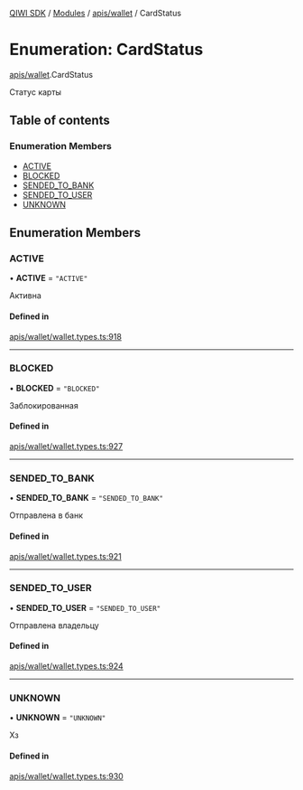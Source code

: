 [QIWI SDK](../README.md) / [Modules](../modules.md) / [apis/wallet](../modules/apis_wallet.md) / CardStatus

# Enumeration: CardStatus

[apis/wallet](../modules/apis_wallet.md).CardStatus

Статус карты

## Table of contents

### Enumeration Members

- [ACTIVE](apis_wallet.CardStatus.md#active)
- [BLOCKED](apis_wallet.CardStatus.md#blocked)
- [SENDED\_TO\_BANK](apis_wallet.CardStatus.md#sended_to_bank)
- [SENDED\_TO\_USER](apis_wallet.CardStatus.md#sended_to_user)
- [UNKNOWN](apis_wallet.CardStatus.md#unknown)

## Enumeration Members

### ACTIVE

• **ACTIVE** = ``"ACTIVE"``

Активна

#### Defined in

[apis/wallet/wallet.types.ts:918](https://github.com/AlexXanderGrib/node-qiwi-sdk/blob/4602c58/src/apis/wallet/wallet.types.ts#L918)

___

### BLOCKED

• **BLOCKED** = ``"BLOCKED"``

Заблокированная

#### Defined in

[apis/wallet/wallet.types.ts:927](https://github.com/AlexXanderGrib/node-qiwi-sdk/blob/4602c58/src/apis/wallet/wallet.types.ts#L927)

___

### SENDED\_TO\_BANK

• **SENDED\_TO\_BANK** = ``"SENDED_TO_BANK"``

Отправлена в банк

#### Defined in

[apis/wallet/wallet.types.ts:921](https://github.com/AlexXanderGrib/node-qiwi-sdk/blob/4602c58/src/apis/wallet/wallet.types.ts#L921)

___

### SENDED\_TO\_USER

• **SENDED\_TO\_USER** = ``"SENDED_TO_USER"``

Отправлена владельцу

#### Defined in

[apis/wallet/wallet.types.ts:924](https://github.com/AlexXanderGrib/node-qiwi-sdk/blob/4602c58/src/apis/wallet/wallet.types.ts#L924)

___

### UNKNOWN

• **UNKNOWN** = ``"UNKNOWN"``

Хз

#### Defined in

[apis/wallet/wallet.types.ts:930](https://github.com/AlexXanderGrib/node-qiwi-sdk/blob/4602c58/src/apis/wallet/wallet.types.ts#L930)
